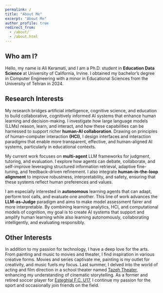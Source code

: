 ```yaml
---
permalink: /
title: "About Me"
excerpt: "About Me"
author_profile: true
redirect_from: 
  - /about/
  - /about.html
---
```


## Who am I?

Hello, my name is Ali Keramati, and I am a Ph.D. student in **Education Data Science** at University of California, Irvine. I obtained my bachelor’s degree in Computer Engineering with a minor in Educational Sciences from the University of Tehran in 2024. 

<!-- I previously earned a B.Sc. in Computer Engineering with a minor in Educational Sciences from the University of Tehran. I proudly served as an undergraduate research assistant at several research labs, including the Cognitive Systems Lab, Technology Enhanced Learning Lab (TELAB), UT NLP Group, National Brain Centre, the University of Queensland (remotely), and the Embodied Design Research Lab at UC Berkeley (remotely). -->

<!-- Through my experiences as a student, teacher, and teaching assistant in academia, I noticed several challenges faced by both students and teachers that technology could address. These experiences shaped my long-term goal: **to utilize technology, particularly Artificial Intelligence (AI), to achieve substantial improvements in learning, teaching, and assessment.** -->

## Research Interests

<!-- My research explores the intersection of artificial intelligence, cognition, and education. I am deeply interested in the **cognitive evaluation** of large language models (LLMs), focusing on assessing their interpretability, reasoning abilities, learning processes, and educational impact. Additionally, I design **multi-agent** LLM systems to support cognitive and educational tasks, aiming to create adaptive and personalized learning environments. Through this interdisciplinary lens, I aim to develop LLM-driven tools that enhance learning experiences while fostering more effective human-AI collaboration in education. -->

My research bridges artificial intelligence, cognitive science, and education to build collaborative, cognitively informed AI systems that enhance human learning and decision-making. I investigate how large language models (LLMs) reason, learn, and interact, and how these capabilities can be harnessed to support richer **human-AI collaboration**. Drawing on principles of human–computer interaction **(HCI)**, I design interfaces and interaction paradigms that enable more transparent, effective, and human-aligned AI systems, particularly in educational contexts.

My current work focuses on **multi-agent** LLM frameworks for judgment, tutoring, and evaluation. I explore how agents can debate, collaborate, and self-improve leveraging structured information retrieval, adaptive fine-tuning, and feedback-driven refinement. I also integrate **human-in-the-loop alignment** to improve robustness, interpretability, and safety, ensuring that these systems reflect human preferences and values.

I am especially interested in **autonomous** learning agents that can adapt, perform tool calls, and evaluate one another. This line of work advances the **LLM-as-Judge** paradigm and aims to make model assessment fairer and more interpretable. By combining learning analytics, HCI, and computational models of cognition, my goal is to create AI systems that support and amplify human learning while also learning autonomously, collaborating intelligently, and evaluating responsibly.

<!-- My research lies at the intersection of artificial intelligence, cognition, and education, particularly in the development of advanced **machine learning** and **natural language processing** methods to enhance student learning experiences and support more effective teaching practices. Specifically, I investigate the application of large language models **(LLMs)** in combination with optimization techniques such as Retrieval-Augmented Generation **(RAG)**, **fine-tuning**, and Reinforcement Learning from Human Feedback **(RLHF)**.

In addition to my computational interests, I am eager to work as a **digital learning designer**. I aspire to integrate my developed models into real-world classroom settings to test their effectiveness within innovative, digitalized teaching approaches. My background in learning design and research in collaborative learning fuels my passion for computer-supported collaborative learning **(CSCL)**, and I am excited to create and implement models that facilitate productive collaboration among learners. As I continue to learn and grow, I am excited to bridge the gap between technology and education, creating innovative solutions that make learning effective, accessible, and engaging for all.

Additionally, I am interested in exploring philosophical and psychological questions at the intersection of **human cognition** and LLMs, analyzing how human learning, knowledge organization, and memory compare to LLM-driven processes. Ultimately, I aim to design and benchmark **LLM-powered tools**—such as chatbots and automated educational systems—that align closely with human cognitive processes, improving educational outcomes and transforming how people learn and teach. -->

## Other Interests

In addition to my passion for technology, I have a deep love for the arts. From painting and music to movies and theater, I find inspiration in various creative forms. Movies and series captivate me, painting is my outlet for creativity, and music fuels my focus. Last summer, I delved into the world of acting and film direction in a school theater named [Tazeh Theater](https://www.instagram.com/tazeh_theater/?hl=en), enhancing my understanding of cinematic storytelling. As a former and retired soccer player for [Esteghlal F.C. U17](https://www.transfermarkt.com/esteghlal-fc-u17/startseite/verein/88915), I continue my passion for the sport and occasionally join friends on the field.